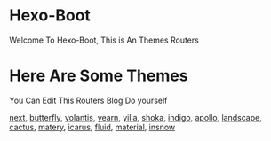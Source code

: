 # Hexo-Boot
Welcome To Hexo-Boot,  This is An Themes Routers

# Here Are Some Themes
You Can Edit This Routers Blog Do yourself 

[next](/Hexo-Boot-Demo-Pages/next),
[butterfly](/Hexo-Boot-Demo-Pages/butterfly),
[volantis](/Hexo-Boot-Demo-Pages/volantis),
[yearn](/Hexo-Boot-Demo-Pages/yearn),
[yilia](/Hexo-Boot-Demo-Pages/yilia),
[shoka](/Hexo-Boot-Demo-Pages/shoka),
[indigo](/Hexo-Boot-Demo-Pages/indigo),
[apollo](/Hexo-Boot-Demo-Pages/apollo),
[landscape](/Hexo-Boot-Demo-Pages/landscape),
[cactus](/Hexo-Boot-Demo-Pages/cactus),
[matery](/Hexo-Boot-Demo-Pages/matery),
[icarus](/Hexo-Boot-Demo-Pages/icarus),
[fluid](/Hexo-Boot-Demo-Pages/fluid),
[material](/Hexo-Boot-Demo-Pages/material),
[insnow](/Hexo-Boot-Demo-Pages/insnow)
